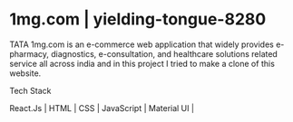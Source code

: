 # 1mg.com  |  yielding-tongue-8280


TATA 1mg.com is an e-commerce web application that widely provides e-pharmacy, diagnostics, e-consultation, and healthcare solutions related service all across india and in this project I tried to make a clone of this website.



Tech Stack

React.Js |
HTML |
CSS |
JavaScript |
Material UI |
